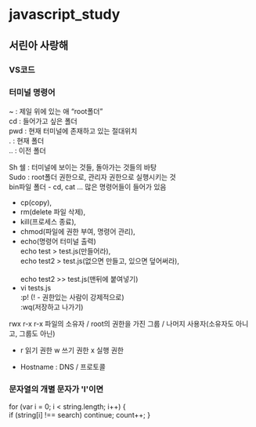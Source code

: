 # javascript_study
## 서린아 사랑해

### VS코드 
### 터미널 명령어
~ : 제일 위에 있는 애 “root폴더”
<br>cd : 들어가고 싶은 폴더
<br>pwd : 현재 터미널에 존재하고 있는 절대위치
<br>. : 현재 폴더
<br>.. : 이전 폴더

Sh 쉘 : 터미널에 보이는 것들, 돌아가는 것들의 바탕
<br>Sudo : root폴더 권한으로, 관리자 권한으로 실행시키는 것
<br>bin파일 폴더 - cd, cat … 많은 명령어들이 들어가 있음
- cp(copy), 
- rm(delete 파일 삭제), 
- kill(프로세스 종료), 
- chmod(파일에 권한 부여, 명령어 관리), 
- echo(명령어 터미널 출력) 
   <br>echo test > test.js(만들어라), 
   <br>echo test2 > test.js(없으면 만들고, 있으면 덮어써라),   
   <br>echo test2 >> test.js(맨뒤에 붙여넣기)
- vi tests.js
   <br>:p! (! - 권한있는 사람이 강제적으로)
   <br>:wq(저장하고 나가기)

rwx r-x r-x
파일의 소유자 / root의 권한을 가진 그룹 / 나머지 사용자(소유자도 아니고, 그룹도 아닌)
- r 읽기 권한 w 쓰기 권한 x 실행 권한

* Hostname : DNS / 프로토콜 
  
### 문자열의 개별 문자가 'l'이면
for (var i = 0; i < string.length; i++) { 
   <br> if (string[i] !== search) continue; count++; }

